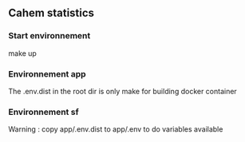 Cahem statistics
-----------------

### Start environnement

make up

### Environnement app

The .env.dist in the root dir is only make for building docker container

### Environnement sf

Warning : copy app/.env.dist to app/.env to do variables available
